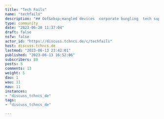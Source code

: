 ```yaml
---
title: "Tech Fails" 
name: "techfails"
description: "## Oof&nbsp;mangled devices  corporate bungling  tech support horror stories  software gore  tech TIFUs  iiiiiiitttttttttttt  planning meeting defenestration  crushed cto dreams   \u00a0 \u00a0 \u00a0 …and the like.&nbsp;"
type: community
date: "2023-06-20 11:37:04"
draft: false
nsfw: false
actor_id: "https://discuss.tchncs.de/c/techfails"
host: discuss.tchncs.de
lastmod: "2023-06-13 23:42:01"
published: "2023-06-13 16:52:06"
subscribers: 89
posts: 5
comments: 13
weight: 5
dau: 1
wau: 11
mau: 11
instances:
- "discuss_tchncs_de"
tags: 
- "discuss_tchncs_de"

---
```

